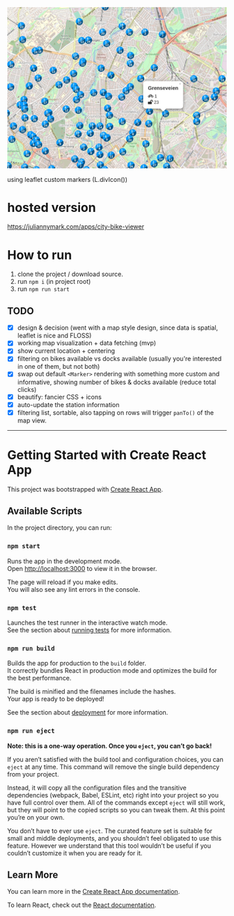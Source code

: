 <img src="./README/screenshot.jpg">

using leaflet custom markers (L.divIcon())

# hosted version

https://juliannymark.com/apps/city-bike-viewer

# How to run

1. clone the project / download source.
1. run `npm i` (in project root)
1. run `npm run start`

## TODO

- [x] design & decision (went with a map style design, since data is spatial, leaflet is nice and FLOSS)
- [x] working map visualization + data fetching (mvp)
- [x] show current location + centering
- [x] filtering on bikes available vs docks available (usually you're interested in one of them, but not both)
- [x] swap out default `<Marker>` rendering with something more custom and informative, showing number of bikes & docks available (reduce total clicks)
- [x] beautify: fancier CSS + icons
- [x] auto-update the station information
- [x] filtering list, sortable, also tapping on rows will trigger `panTo()` of the map view.

---

# Getting Started with Create React App

This project was bootstrapped with [Create React App](https://github.com/facebook/create-react-app).

## Available Scripts

In the project directory, you can run:

### `npm start`

Runs the app in the development mode.\
Open [http://localhost:3000](http://localhost:3000) to view it in the browser.

The page will reload if you make edits.\
You will also see any lint errors in the console.

### `npm test`

Launches the test runner in the interactive watch mode.\
See the section about [running tests](https://facebook.github.io/create-react-app/docs/running-tests) for more information.

### `npm run build`

Builds the app for production to the `build` folder.\
It correctly bundles React in production mode and optimizes the build for the best performance.

The build is minified and the filenames include the hashes.\
Your app is ready to be deployed!

See the section about [deployment](https://facebook.github.io/create-react-app/docs/deployment) for more information.

### `npm run eject`

**Note: this is a one-way operation. Once you `eject`, you can’t go back!**

If you aren’t satisfied with the build tool and configuration choices, you can `eject` at any time. This command will remove the single build dependency from your project.

Instead, it will copy all the configuration files and the transitive dependencies (webpack, Babel, ESLint, etc) right into your project so you have full control over them. All of the commands except `eject` will still work, but they will point to the copied scripts so you can tweak them. At this point you’re on your own.

You don’t have to ever use `eject`. The curated feature set is suitable for small and middle deployments, and you shouldn’t feel obligated to use this feature. However we understand that this tool wouldn’t be useful if you couldn’t customize it when you are ready for it.

## Learn More

You can learn more in the [Create React App documentation](https://facebook.github.io/create-react-app/docs/getting-started).

To learn React, check out the [React documentation](https://reactjs.org/).
